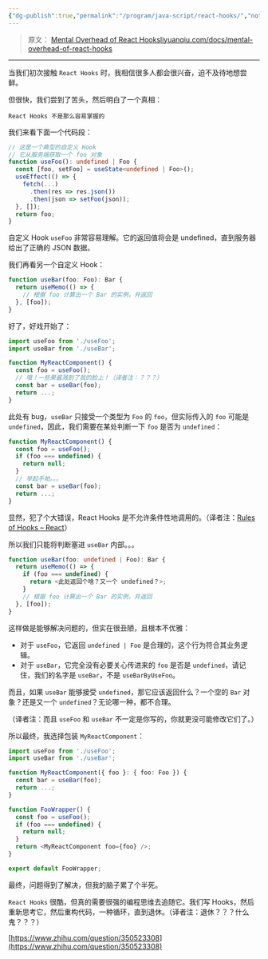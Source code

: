 ```yaml
---
{"dg-publish":true,"permalink":"/program/java-script/react-hooks/","noteIcon":""}
---
```



> 原文： [Mental Overhead of React Hooks​liyuanqiu.com/docs/mental-overhead-of-react-hooks](https://link.zhihu.com/?target=https%3A//liyuanqiu.com/docs/mental-overhead-of-react-hooks)

* * *

当我们初次接触 `React Hooks` 时，我相信很多人都会很兴奋，迫不及待地想尝鲜。

但很快，我们尝到了苦头，然后明白了一个真相：

```text
React Hooks 不是那么容易掌握的
```

我们来看下面一个代码段：

```ts
// 这是一个典型的自定义 Hook
// 它从服务端获取一个 foo 对象
function useFoo(): undefined | Foo {
  const [foo, setFoo] = useState<undefined | Foo>();
  useEffect(() => {
    fetch(...)
      .then(res => res.json())
      .then(json => setFoo(json));
  }, []);
  return foo;
}

```

自定义 Hook `useFoo` 非常容易理解。它的返回值将会是 undefined，直到服务器给出了正确的 JSON 数据。

我们再看另一个自定义 Hook：

```ts
function useBar(foo: Foo): Bar {
  return useMemo(() => {
    // 根据 foo 计算出一个 Bar 的实例，并返回
  }, [foo]);
}

```

好了，好戏开始了：

```ts
import useFoo from './useFoo';
import useBar from './useBar';

function MyReactComponent() {
  const foo = useFoo();
  // 哦！一些果酱溅到了我的脸上！（译者注：？？？）
  const bar = useBar(foo);
  return ...;
}

```

此处有 bug，`useBar` 只接受一个类型为 `Foo` 的 `foo`，但实际传入的 `foo` 可能是 `undefined`，因此，我们需要在某处判断一下 `foo` 是否为 `undefined`：

```ts
function MyReactComponent() {
  const foo = useFoo();
  if (foo === undefined) {
    return null;
  }
  // 举起手帕。。。
  const bar = useBar(foo);
  return ...;
}

```

显然，犯了个大错误，React Hooks 是不允许条件性地调用的。（译者注：[Rules of Hooks – React](https://link.zhihu.com/?target=https%3A//reactjs.org/docs/hooks-rules.html%23only-call-hooks-at-the-top-level)）

所以我们只能将判断塞进 `useBar` 内部。。。

```ts
function useBar(foo: undefined | Foo): Bar {
  return useMemo(() => {
    if (foo === undefined) {
      return <此处返回个啥？又一个 undefined？>;
    }
    // 根据 foo 计算出一个 Bar 的实例，并返回
  }, [foo]);
}

```

这样做是能够解决问题的，但实在很丑陋，且根本不优雅：

-   对于 `useFoo`，它返回 `undefined | Foo` 是合理的，这个行为符合其业务逻辑。
-   对于 `useBar`，它完全没有必要关心传进来的 `foo` 是否是 `undefined`，请记住，我们的名字是 `useBar`，不是 `useBarByUseFoo`。

而且，如果 `useBar` 能够接受 `undefined`，那它应该返回什么？一个空的 `Bar` 对象？还是又一个 `undefined`？无论哪一种，都不合理。

（译者注：而且 `useFoo` 和 `useBar` 不一定是你写的，你就更没可能修改它们了。）

所以最终，我选择包装 `MyReactComponent`：

```ts
import useFoo from './useFoo';
import useBar from './useBar';

function MyReactComponent({ foo }: { foo: Foo }) {
  const bar = useBar(foo);
  return ...;
}

function FooWrapper() {
  const foo = useFoo();
  if (foo === undefined) {
    return null;
  }
  return <MyReactComponent foo={foo} />;
}

export default FooWrapper;

```

最终，问题得到了解决，但我的脑子累了个半死。

`React Hooks` 很酷，但真的需要很强的编程思维去追随它。我们写 Hooks，然后重新思考它，然后重构代码，一种循环，直到退休。（译者注：退休？？？什么鬼？？？）

 [https://www.zhihu.com/question/350523308](https://www.zhihu.com/question/350523308)
